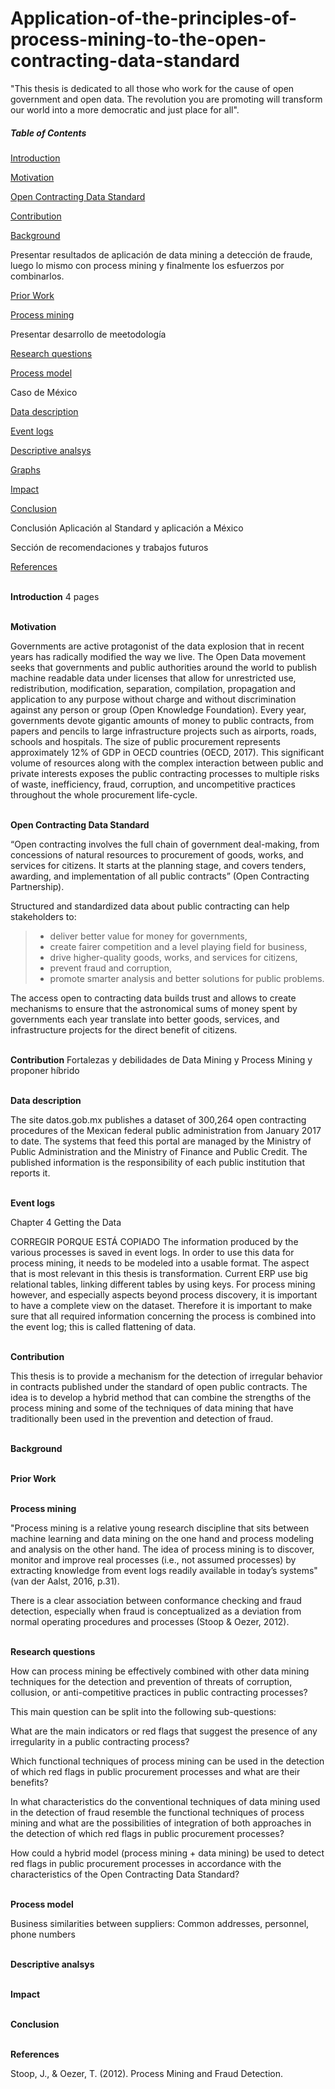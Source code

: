 # Application-of-the-principles-of-process-mining-to-the-open-contracting-data-standard

"This thesis is dedicated to all those who work for the cause of open government and open data. The revolution you are promoting will transform our world into a more democratic and just place for all".

##### Table of Contents  
[Introduction](#introduction)  

[Motivation](#motivation)

[Open Contracting Data Standard](#OCDS)

[Contribution](#Contribution)

[Background](#Background)


Presentar resultados de aplicación de data mining a detección de fraude, luego lo mismo con process mining y finalmente los esfuerzos por combinarlos.

[Prior Work](#PriorWork)

[Process mining](#mining)


Presentar desarrollo de meetodología

[Research questions](#question)

[Process model](#process)


Caso de México

[Data description](#data)

[Event logs](#eventLogs)

[Descriptive analsys](#descriptive)

[Graphs](#graphs)

[Impact](#impact)

[Conclusion](#conclusion)

Conclusión Aplicación al Standard y aplicación a México

Sección de recomendaciones y trabajos futuros

[References](#references)




<a name="introduction"/><br/>
**Introduction**
4 pages






<a name="motivation"/><br/>
**Motivation**

Governments are active protagonist of the data explosion that in recent years has radically modified the way we live. The Open Data movement seeks that governments and public authorities around the world to publish machine readable data under licenses that allow for unrestricted use, redistribution, modification, separation, compilation, propagation and application to any purpose without charge and without discrimination against any person or group (Open Knowledge Foundation).
Every year, governments devote gigantic amounts of money to public contracts, from papers and pencils to large infrastructure projects such as airports, roads, schools and hospitals. The size of public procurement represents approximately 12% of GDP in OECD countries (OECD, 2017). This significant volume of resources along with the complex interaction between public and private interests exposes the public contracting processes to multiple risks of waste, inefficiency, fraud, corruption, and uncompetitive practices throughout the whole procurement life-cycle.



<a name="OCDS"/><br/>
**Open Contracting Data Standard**

“Open contracting involves the full chain of government deal-making, from concessions of natural resources to procurement of goods, works, and services for citizens. It starts at the planning stage, and covers tenders, awarding, and implementation of all public contracts” (Open Contracting Partnership). 

Structured and standardized data about public contracting can help stakeholders to:

> *	deliver better value for money for governments,
> *	create fairer competition and a level playing field for business,
> *	drive higher-quality goods, works, and services for citizens,
> *	prevent fraud and corruption,
> *	promote smarter analysis and better solutions for public problems.

The access open to contracting data builds trust and allows to create mechanisms to ensure that the astronomical sums of money spent by governments each year translate into better goods, services, and infrastructure projects for the direct benefit of citizens.


<a name="contribution"/><br/>
**Contribution**
Fortalezas y debilidades de Data Mining y Process Mining y proponer híbrido



<a name="data"/><br/>
**Data description**

The site datos.gob.mx publishes a dataset of 300,264 open contracting procedures of the Mexican federal public administration from January 2017 to date. The systems that feed this portal are managed by the Ministry of Public Administration and the Ministry of Finance and Public Credit. The published information is the responsibility of each public institution that reports it.

<a name="eventLogs"/><br/>
**Event logs**

Chapter 4
Getting the Data

CORREGIR PORQUE ESTÁ COPIADO
The information produced by the various processes is saved in event logs. In order to use this data for process mining, it needs to be modeled into a usable format. The aspect that is most relevant in this thesis is transformation. Current ERP use big relational tables, linking different tables by using keys. For process mining however, and especially aspects beyond process discovery, it is important to have a complete view on the dataset. Therefore it is important to make sure that all required information concerning the process is combined into the event log; this is called flattening of data.


<a name="Contribution"/><br/>
**Contribution**

This thesis is to provide a mechanism for the detection of irregular behavior in contracts published under the standard of open public contracts. The idea is to develop a hybrid method that can combine the strengths of the process mining and some of the techniques of data mining that have traditionally been used in the prevention and detection of fraud.

<a name="Background"/><br/>
**Background**

<a name="PriorWork"/><br/>
**Prior Work**

<a name="mining"/><br/>
**Process mining**

"Process mining is a relative young research discipline that sits between machine learning and data mining on the one hand and process modeling and analysis on the other hand. The idea of process mining is to discover, monitor and improve real processes (i.e., not assumed processes) by extracting knowledge from event logs readily available in today’s systems" (van der Aalst, 2016, p.31).

There is a clear association between conformance checking and fraud detection, especially when fraud is conceptualized as a deviation from normal operating procedures and processes (Stoop & Oezer, 2012).

<a name="question"/><br/>
**Research questions**

How can process mining be effectively combined with other data mining techniques for the detection and prevention of threats of corruption, collusion, or anti-competitive practices in public contracting processes?

This main question can be split into the following sub-questions:

What are the main indicators or red flags that suggest the presence of any irregularity in a public contracting process?

Which functional techniques of process mining can be used in the detection of which red flags in public procurement processes and what are their benefits?

In what characteristics do the conventional techniques of data mining used in the detection of fraud resemble the functional techniques of process mining and what are the possibilities of integration of both approaches in the detection of which red flags in public procurement processes?

How could a hybrid model (process mining + data mining) be used to detect red flags in public procurement processes in accordance with the characteristics of the Open Contracting Data Standard?

<a name="process"/><br/>
**Process model**


Business similarities between suppliers: Common addresses, personnel, phone numbers






<a name="descriptive"/><br/>
**Descriptive analsys**

<a name="impact"/><br/>
**Impact**

<a name="conclusion"/><br/>
**Conclusion**

<a name="references"/><br/>
**References**

Stoop, J., & Oezer, T. (2012). Process Mining and Fraud Detection.
